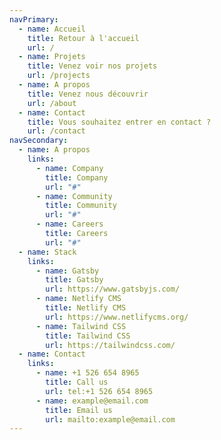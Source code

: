 ```yaml
---
navPrimary:
  - name: Accueil
    title: Retour à l'accueil
    url: /
  - name: Projets
    title: Venez voir nos projets
    url: /projects
  - name: A propos
    title: Venez nous découvrir
    url: /about
  - name: Contact
    title: Vous souhaitez entrer en contact ?
    url: /contact
navSecondary:
  - name: A propos
    links:
      - name: Company
        title: Company
        url: "#"
      - name: Community
        title: Community
        url: "#"
      - name: Careers
        title: Careers
        url: "#"
  - name: Stack
    links:
      - name: Gatsby
        title: Gatsby
        url: https://www.gatsbyjs.com/
      - name: Netlify CMS
        title: Netlify CMS
        url: https://www.netlifycms.org/
      - name: Tailwind CSS
        title: Tailwind CSS
        url: https://tailwindcss.com/
  - name: Contact
    links:
      - name: +1 526 654 8965
        title: Call us
        url: tel:+1 526 654 8965
      - name: example@email.com
        title: Email us
        url: mailto:example@email.com
---
```

